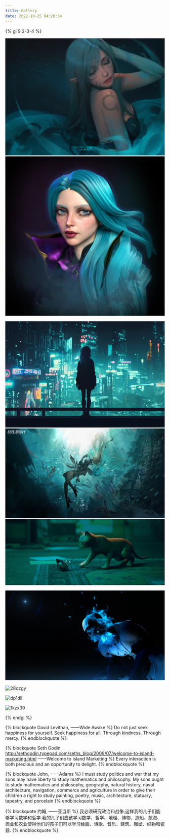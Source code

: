 ```yaml
---
title: Gallery
date: 2022-10-25 04:20:54
---
```


<div style='display: none'>
//注释 
//标签插件（Tag Plugins）: https://hexo.io/zh-cn/docs/tag-plugins

{% img abc https://w.wallhaven.cc/full/gp/wallhaven-gpj5xq.jpg 445 445 '"wallhaven" "gpj5xq"' %}
{% img abc https://w.wallhaven.cc/full/72/wallhaven-727zdy.jpg 445 445 '"wallhaven" "727zdy"' %}
{% img abc https://w.wallhaven.cc/full/rr/wallhaven-rr3zvm.png 445 445 '"wallhaven" "rr3zvm"' %}
{% img abc https://w.wallhaven.cc/full/dp/wallhaven-dp1drj.png 445 445 '"wallhaven" "dp1drj"' %}
<p align="center"><img src="https://w.wallhaven.cc/full/l3/wallhaven-l3lkxq.png" alt=""/></p>
{% img abc https://w.wallhaven.cc/full/x8/wallhaven-x8vxwo.png 445 445 '"wallhaven" "x8vxwo"' %}
{% img abc https://w.wallhaven.cc/full/28/wallhaven-28qzgy.png 445 445 '"wallhaven" "28qzgy"' %}
{% img abc https://w.wallhaven.cc/full/dp/wallhaven-dp1dll.png 445 445 '"wallhaven" "dp1dll"' %}
{% img abc https://w.wallhaven.cc/full/1k/wallhaven-1kzx39.jpg 445 445 '"wallhaven" "1kzx39"' %} 
</div>
<div style='display: none'>
{% gi 9 2-3-4 %} 
  ![gpj5xq](https://w.wallhaven.cc/full/gp/wallhaven-gpj5xq.jpg)
  ![727zdy](https://w.wallhaven.cc/full/72/wallhaven-727zdy.jpg)
  ![rr3zvm](https://w.wallhaven.cc/full/rr/wallhaven-rr3zvm.png)
  ![dp1drj](https://w.wallhaven.cc/full/dp/wallhaven-dp1drj.png)

  ![l3lkxq](https://w.wallhaven.cc/full/l3/wallhaven-l3lkxq.png)

  ![x8vxwo](https://w.wallhaven.cc/full/x8/wallhaven-x8vxwo.png)
  ![28qzgy](https://w.wallhaven.cc/full/28/wallhaven-28qzgy.png)
  ![dp1dll](https://w.wallhaven.cc/full/dp/wallhaven-dp1dll.png)
  ![1kzx39](https://w.wallhaven.cc/full/1k/wallhaven-1kzx39.jpg)
{% endgi %}
// hexo标签，预览需要启动hexo server
</div>
{% gi 9 2-3-4 %} 

  ![gpj5xq](https://raw.githubusercontent.com/Meloor/imgbed/master/imgs/blog/wallhaven-gpj5xq.jpg) 
  ![727zdy](https://raw.githubusercontent.com/Meloor/imgbed/master/imgs/blog/wallhaven-727zdy.jpg)

  ![rr3zvm](https://raw.githubusercontent.com/Meloor/imgbed/master/imgs/blog/wallhaven-rr3zvm.png)
  ![dp1drj](https://raw.githubusercontent.com/Meloor/imgbed/master/imgs/blog/wallhaven-dp1drj.png)
  ![l3lkxq](https://raw.githubusercontent.com/Meloor/imgbed/master/imgs/blog/wallhaven-l3lkxq-small.png)

  ![x8vxwo](https://raw.githubusercontent.com/Meloor/imgbed/master/imgs/blog/wallhaven-x8vxwo.png)

  ![28qzgy](https://raw.githubusercontent.com/Meloor/imgbed/master/imgs/blog/wallhaven-28qzgy.png)

  ![dp1dll](https://raw.githubusercontent.com/Meloor/imgbed/master/imgs/blog/wallhaven-dp1dll.png)

  ![1kzx39](https://raw.githubusercontent.com/Meloor/imgbed/master/imgs/blog/wallhaven-1kzx39.jpg)

{% endgi %}

{% blockquote David Levithan, ——Wide Awake %}
Do not just seek happiness for yourself. Seek happiness for all. Through kindness. Through mercy.
{% endblockquote %}

{% blockquote Seth Godin http://sethgodin.typepad.com/seths_blog/2009/07/welcome-to-island-marketing.html ——Welcome to Island Marketing %}
Every interaction is both precious and an opportunity to delight.
{% endblockquote %}

{% blockquote John, ——Adams %}
I must study politics and war that my sons may have liberty to study mathematics and philosophy. My sons ought to study mathematics and philosophy, geography, natural history, naval architecture, navigation, commerce and agriculture in order to give their children a right to study painting, poetry, music, architecture, statuary, tapestry, and porcelain
{% endblockquote %}

{% blockquote 约翰, ——亚当斯 %}
我必须研究政治和战争,这样我的儿子们能够学习数学和哲学.我的儿子们应该学习数学、哲学、地理、博物、造船、航海、商业和农业使得他们的孩子们可以学习绘画、诗歌、音乐、建筑、雕塑、织物和瓷器.
{% endblockquote %}